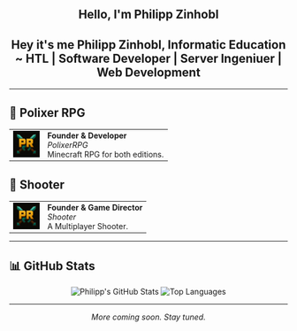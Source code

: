 <p align="center">
</p>

<h2 align="center">Hello, I'm Philipp Zinhobl</h2>

<h2 align="center">
  Hey it's me Philipp Zinhobl, Informatic Education ~ HTL | Software Developer | Server Ingeniuer | Web Development 
</h2>

---

## 🚀 Polixer RPG

<table>
  <tr>
    <td><img src="./assets/logo.jpg" width="48" alt="PolixerRPG" /></td>
    <td>
      <strong>Founder & Developer</strong><br />
      <em>PolixerRPG</em><br />
      Minecraft RPG for both editions.
    </td>
  </tr>
</table>


## 🚀 Shooter

<table>
  <tr>
    <td><img src="./assets/logo.jpg" width="48" alt="PolixerRPG" /></td>
    <td>
      <strong>Founder & Game Director</strong><br />
      <em>Shooter</em><br />
      A Multiplayer Shooter.
    </td>
  </tr>
</table>

---

## 📊 GitHub Stats

<div align="center">
  <img src="https://github-readme-stats.vercel.app/api?username=WeLovePaperAPI&hide_title=false&hide_rank=false&show_icons=true&include_all_commits=true&count_private=true&disable_animations=false&theme=dracula&locale=en&hide_border=false&order=1" height="150" alt="Philipp's GitHub Stats" />
  <img src="https://github-readme-stats.vercel.app/api/top-langs?username=WeLovePaperAPI&layout=compact&langs_count=6&theme=dracula&hide_border=false" height="150" alt="Top Languages" />
</div>

---

<p align="center">
  <em>More coming soon. Stay tuned.</em>
</p>
